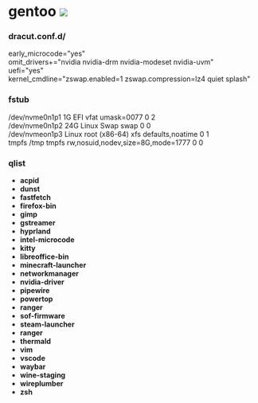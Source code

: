 # gentoo [![](https://img.shields.io/badge/version-0.0.1-green.svg)]()

### dracut.conf.d/
early_microcode="yes" \
omit_drivers+="nvidia nvidia-drm nvidia-modeset nvidia-uvm" \
uefi="yes" \
kernel_cmdline="zswap.enabled=1 zswap.compression=lz4 quiet splash"

### fstub
/dev/nvme0n1p1 1G EFI vfat umask=0077 0 2 \
/dev/nvme0n1p2 24G Linux Swap swap 0 0 \
/dev/nvmeon1p3 Linux root (x86-64) xfs defaults,noatime 0 1 \
tmpfs /tmp tmpfs rw,nosuid,nodev,size=8G,mode=1777 0 0

### qlist
- __acpid__
- __dunst__
- __fastfetch__
- __firefox-bin__
- __gimp__
- __gstreamer__
- __hyprland__
- __intel-microcode__
- __kitty__
- __libreoffice-bin__
- __minecraft-launcher__
- __networkmanager__
- __nvidia-driver__
- __pipewire__
- __powertop__
- __ranger__
- __sof-firmware__
- __steam-launcher__
- __ranger__
- __thermald__
- __vim__
- __vscode__
- __waybar__
- __wine-staging__
- __wireplumber__
- __zsh__
